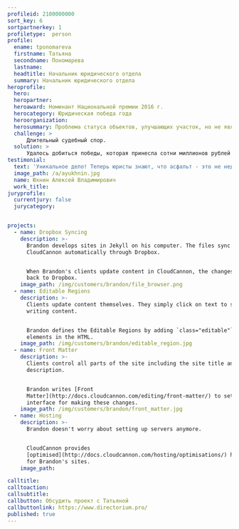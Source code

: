 ```yaml
---
profileid: 2100000000
sort_key: 6
sortpartnerkey: 1
profiletype:  person
profile:
  ename: tponomareva
  firstname: Татьяна
  secondname: Пономарева
  lastname: 
  headtitle: Начальник юридического отдела
  summary: Начальник юридического отдела
heroprofile:
  hero: 
  heropartner: 
  heroaward: Номинант Национальной премии 2016 г.
  herocategory: Юридическая победа года
  heroorganization:
  herosummary: Проблема статуса объектов, улучшающих участок, но не являющихся строениями (таких как дороги, клумбы, ограды и т.п.), стала почти классической. Вероятно также, что ее можно считать решенной. Замощение земельного участка, не отвечающее признакам сооружения, является его частью и не может быть признано самостоятельной недвижимой вещью, сказано в п. 38 постановления Пленума ВС от 23 июня 2015 года № 25 о применении раздела I части первой Гражданского кодекса. Рассмотренный сегодня спор дал ВС удачную возможность применить это разъяснение в конкретном деле (дело № А51-12453/2014).
  challenge: >
      Длительный судебный спор.
  solution: >
      Удалось добиться победы, которая принесла сотни миллионов рублей в год.
testimonial:
  text: 'Уникальное дело! Теперь юристы знают, что асфальт - это не недвижимость'
  image_path: /a/ayukhnin.jpg
  name: Юхнин Алексей Владимирович
  work_title: 
juryprofile:
  currentjury: false
  jurycategory: 


projects:
  - name: Dropbox Syncing
    description: >-
      Brandon develops sites in Jekyll on his computer. The files sync to
      CloudCannon automatically through Dropbox.


      When Brandon's clients update content in CloudCannon, the changes push
      back to Dropbox. 
    image_path: /img/customers/brandon/file_browser.png
  - name: Editable Regions
    description: >-
      Clients update content themselves. They simply click on text to start
      writing content.


      Brandon defines the Editable Regions by adding `class="editable"` to
      elements in the HTML. 
    image_path: /img/customers/brandon/editable_region.jpg
  - name: Front Matter
    description: >-
      Clients control all parts of the site including the site title and
      description.


      Brandon writes [Front
      Matter](http://docs.cloudcannon.com/editing/front-matter/) to set up the
      interface for making these changes.
    image_path: /img/customers/brandon/front_matter.jpg
  - name: Hosting
    description: >-
      Brandon doesn't worry about setting up servers anymore.


      CloudCannon provides
      [optimised](http://docs.cloudcannon.com/hosting/optimisations/) hosting
      for Brandon's sites.
    image_path: 

calltitle: 
calltoaction: 
callsubtitle: 
callbutton: Обсудить проект с Татьяной
callbuttonlink: https://www.directorium.pro/
published: true
---
```


